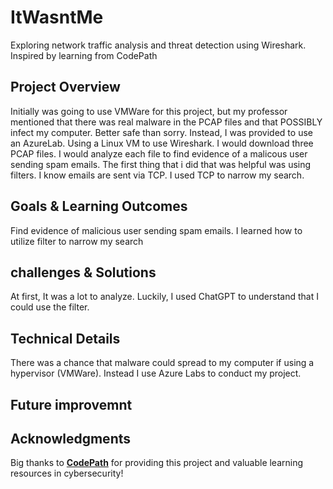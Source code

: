 # ItWasntMe
Exploring network traffic analysis and threat detection using Wireshark. Inspired by learning from CodePath
## Project Overview
Initially was going to use VMWare for this project, but my professor mentioned that there was real malware in the PCAP files and that POSSIBLY infect my computer. Better safe than sorry. Instead, I was provided to use an AzureLab. Using a Linux VM to use Wireshark. I would download three PCAP files. I would analyze each file to find evidence of a malicous user sending spam emails. The first thing that i did that was helpful was using filters. I know emails are sent via TCP. I used TCP to narrow my search. 
## Goals & Learning Outcomes
Find evidence of malicious user sending spam emails. I learned how to utilize filter to narrow my search
## challenges & Solutions
At first, It was a lot to analyze. Luckily, I used ChatGPT to understand that I could use the filter. 
## Technical Details
There was a chance that malware could spread to my computer if using a hypervisor (VMWare). Instead I use Azure Labs to conduct my project.
## Future improvemnt

## Acknowledgments
Big thanks to **[CodePath](https://www.codepath.org/)** for providing this project and valuable learning resources in cybersecurity!
